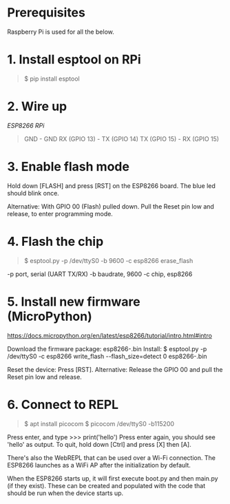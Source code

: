 # Prerequisites
Raspberry Pi is used for all the below.

# 1. Install esptool on RPi
> $ pip install esptool

# 2. Wire up
 *ESP8266*      *RPi*
> GND          - GND
> RX (GPIO 13) - TX (GPIO 14)
> TX (GPIO 15) - RX (GPIO 15)

# 3. Enable flash mode
Hold down [FLASH] and press [RST] on the ESP8266 board.
The blue led should blink once.

Alternative: With GPIO 00 (Flash) pulled down.
Pull the Reset pin low and release, to enter programming mode.

# 4. Flash the chip
> $ esptool.py -p /dev/ttyS0 -b 9600 -c esp8266 erase_flash

-p port, serial (UART TX/RX)
-b baudrate, 9600
-c chip, esp8266

# 5. Install new firmware (MicroPython)
https://docs.micropython.org/en/latest/esp8266/tutorial/intro.html#intro

Download the firmware package: esp8266-<pkg>.bin
Install: $ esptool.py -p /dev/ttyS0 -c esp8266 write_flash --flash_size=detect 0 esp8266-<version>.bin

Reset the device: Press [RST].
Alternative: Release the GPIO 00 and pull the Reset pin low and release.

# 6. Connect to REPL
> $ apt install picocom
> $ picocom /dev/ttyS0 -b115200

Press enter, and type >>> print('hello')
Press enter again, you should see 'hello' as output.
To quit, hold down [Ctrl] and press [X] then [A].

There's also the WebREPL that can be used over a Wi-Fi connection.
The ESP8266 launches as a WiFi AP after the initialization by default.

When the ESP8266 starts up, it will first execute boot.py and then main.py (if they exist).
These can be created and populated with the code that should be run when the device starts up.